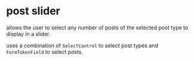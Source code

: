 # post slider

allows the user to select any number of posts of the selected post type to display in a slider.

uses a combination of `SelectControl` to select post types and `FormTokenField` to select posts.
